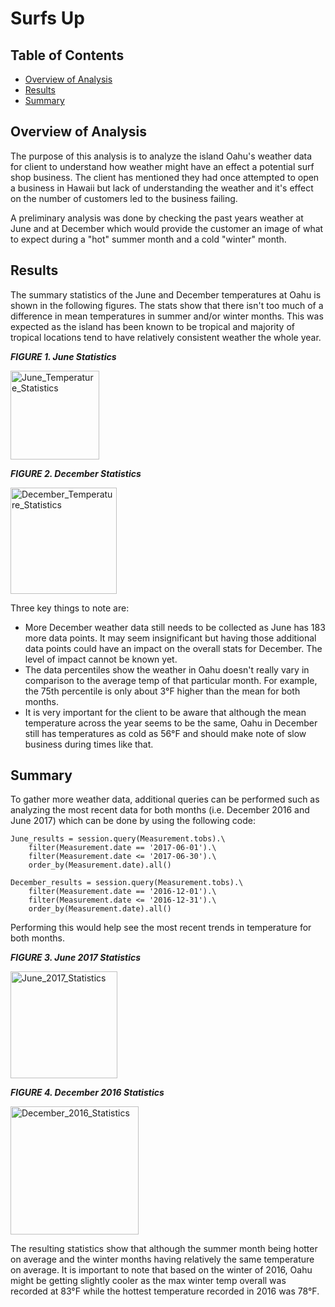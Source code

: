 # Surfs Up

## Table of Contents
- [Overview of Analysis](#overview-of-analysis)
- [Results](#results)
- [Summary](#summary)

## Overview of Analysis
The purpose of this analysis is to analyze the island Oahu's weather data for client to understand how weather might have an effect a potential surf shop business. The client has mentioned they had once attempted to open a business in Hawaii but lack of understanding the weather and it's effect on the number of customers led to the business failing.

A preliminary analysis was done by checking the past years weather at June and at December which would provide the customer an image of what to expect during a "hot" summer month and a cold "winter" month.

## Results
The summary statistics of the June and December temperatures at Oahu is shown in the following figures. The stats show that there isn't too much of a difference in mean temperatures in summer and/or winter months. This was expected as the island has been known to be tropical and majority of tropical locations tend to have relatively consistent weather the whole year.

**_FIGURE 1. June Statistics_**

<img width="142" alt="June_Temperature_Statistics" src="https://user-images.githubusercontent.com/86085601/131259826-c2ed936b-a063-4fe6-b213-b27b85dd036b.png">

**_FIGURE 2. December Statistics_**

<img width="170" alt="December_Temperature_Statistics" src="https://user-images.githubusercontent.com/86085601/131259830-218ac918-fbc8-4360-9d2b-9cf9f060992a.png">

Three key things to note are:
- More December weather data still needs to be collected as June has 183 more data points. It may seem insignificant but having those additional data points could have an impact on the overall stats for December. The level of impact cannot be known yet. 
- The data percentiles show the weather in Oahu doesn't really vary in comparison to the average temp of that particular month. For example, the 75th percentile is only about 3°F higher than the mean for both months.
- It is very important for the client to be aware that although the mean temperature across the year seems to be the same, Oahu in December still has temperatures as cold as 56°F and should make note of slow business during times like that.

## Summary
To gather more weather data, additional queries can be performed such as analyzing the most recent data for both months (i.e. December 2016 and June 2017) which can be done by using the following code:
```
June_results = session.query(Measurement.tobs).\
    filter(Measurement.date == '2017-06-01').\
    filter(Measurement.date <= '2017-06-30').\
    order_by(Measurement.date).all()
```
```
December_results = session.query(Measurement.tobs).\
    filter(Measurement.date == '2016-12-01').\
    filter(Measurement.date <= '2016-12-31').\
    order_by(Measurement.date).all()
```
Performing this would help see the most recent trends in temperature for both months. 

**_FIGURE 3. June 2017 Statistics_**

<img width="171" alt="June_2017_Statistics" src="https://user-images.githubusercontent.com/86085601/131268017-8b3048e1-fe88-4e73-b78a-789445414433.png">

**_FIGURE 4. December 2016 Statistics_**

<img width="205" alt="December_2016_Statistics" src="https://user-images.githubusercontent.com/86085601/131268021-77633cfb-19cd-445a-a357-6129f25f08ca.png">

The resulting statistics show that although the summer month being hotter on average and the winter months having relatively the same temperature on average. It is important to note that based on the winter of 2016, Oahu might be getting slightly cooler as the max winter temp overall was recorded at 83°F while the hottest temperature recorded in 2016 was 78°F.

